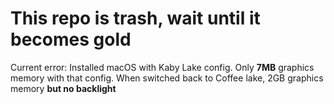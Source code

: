 # This repo is trash, wait until it becomes gold

Current error:
Installed macOS with Kaby Lake config. Only **7MB** graphics memory with that config. When switched back to Coffee lake, 2GB graphics memory **but no backlight**